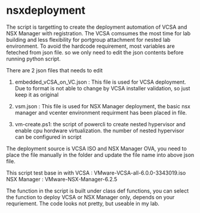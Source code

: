 # nsxdeployment
The script is targetting to create the deployment automation of VCSA and NSX Manager with registration. 
The VCSA comsumes the most time for lab building and less flexibility for portgroup attachment for nested lab environment. 
To avoid the hardcode requirement, most variables are feteched from json file. so we only need to edit the json contents 
before running python script. 

There are 2 json files that needs to edit 

  1) embedded_vCSA_on_VC.json : This file is used for VCSA deployment. Due to format is not able to change by VCSA installer validation,
     so just keep it as original
  2) vsm.json : This file is used for NSX Manager deployment, the basic nsx manager and vcenter environment requirment has been placed in file. 
  
  3) vm-create.ps1: the script of powercli to create nested hypervisor and enable cpu hordware virtualization. the number of nested hypervisor can be configured in script

The deployment source is VCSA ISO and NSX Manager OVA, you need to place the file manually in the folder and update the file name into above 
json file. 

This script test base in with 
  VCSA : VMware-VCSA-all-6.0.0-3343019.iso
  NSX Manager : VMware-NSX-Manager-6.2.5
  
The function in the script is built under class def functions, you can select the function to deploy VCSA or NSX Manager only, 
depends on your requriement. The code looks not pretty, but useable in my lab. 
